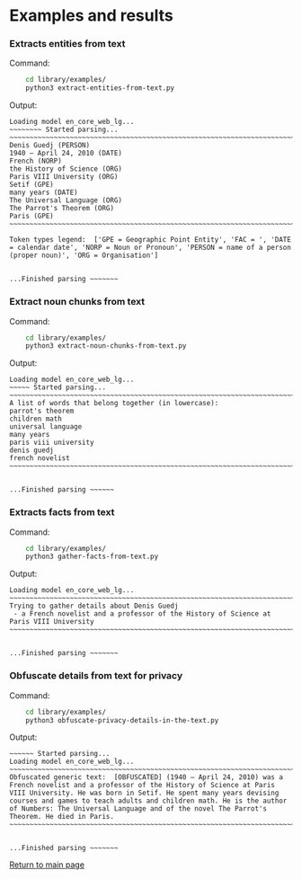 # Examples and results

### Extracts entities from text

Command:

```bash 
    cd library/examples/
    python3 extract-entities-from-text.py
```

Output:
```
Loading model en_core_web_lg...
~~~~~~~~ Started parsing...
~~~~~~~~~~~~~~~~~~~~~~~~~~~~~~~~~~~~~~~~~~~~~~~~~~~~~~~~~~~~~~~~~~~~~~~~~~~~~~~~
Denis Guedj (PERSON)
1940 – April 24, 2010 (DATE)
French (NORP)
the History of Science (ORG)
Paris VIII University (ORG)
Setif (GPE)
many years (DATE)
The Universal Language (ORG)
The Parrot's Theorem (ORG)
Paris (GPE)
~~~~~~~~~~~~~~~~~~~~~~~~~~~~~~~~~~~~~~~~~~~~~~~~~~~~~~~~~~~~~~~~~~~~~~~~~~~~~~~~

Token types legend:  ['GPE = Geographic Point Entity', 'FAC = ', 'DATE = calendar date', 'NORP = Noun or Pronoun', 'PERSON = name of a person (proper noun)', 'ORG = Organisation']


...Finished parsing ~~~~~~~
```


### Extract noun chunks from text

Command:

```bash 
    cd library/examples/
    python3 extract-noun-chunks-from-text.py
```

Output:
```
Loading model en_core_web_lg...
~~~~~ Started parsing...
~~~~~~~~~~~~~~~~~~~~~~~~~~~~~~~~~~~~~~~~~~~~~~~~~~~~~~~~~~~~~~~~~~~~~~~~~~~~~~~~
A list of words that belong together (in lowercase):
parrot's theorem
children math
universal language
many years
paris viii university
denis guedj
french novelist
~~~~~~~~~~~~~~~~~~~~~~~~~~~~~~~~~~~~~~~~~~~~~~~~~~~~~~~~~~~~~~~~~~~~~~~~~~~~~~~~


...Finished parsing ~~~~~~
```

### Extracts facts from text

Command:

```bash 
    cd library/examples/
    python3 gather-facts-from-text.py
```

Output:
```
Loading model en_core_web_lg...
~~~~~~~~~~~~~~~~~~~~~~~~~~~~~~~~~~~~~~~~~~~~~~~~~~~~~~~~~~~~~~~~~~~~~~~~~~~~~~~~
Trying to gather details about Denis Guedj
 - a French novelist and a professor of the History of Science at Paris VIII University
~~~~~~~~~~~~~~~~~~~~~~~~~~~~~~~~~~~~~~~~~~~~~~~~~~~~~~~~~~~~~~~~~~~~~~~~~~~~~~~~


...Finished parsing ~~~~~~~
```

### Obfuscate details from text for privacy

Command:

```bash 
    cd library/examples/
    python3 obfuscate-privacy-details-in-the-text.py
```

Output:
```
~~~~~~ Started parsing...
Loading model en_core_web_lg...
~~~~~~~~~~~~~~~~~~~~~~~~~~~~~~~~~~~~~~~~~~~~~~~~~~~~~~~~~~~~~~~~~~~~~~~~~~~~~~~~
Obfuscated generic text:  [OBFUSCATED] (1940 – April 24, 2010) was a French novelist and a professor of the History of Science at Paris VIII University. He was born in Setif. He spent many years devising courses and games to teach adults and children math. He is the author of Numbers: The Universal Language and of the novel The Parrot's Theorem. He died in Paris.
~~~~~~~~~~~~~~~~~~~~~~~~~~~~~~~~~~~~~~~~~~~~~~~~~~~~~~~~~~~~~~~~~~~~~~~~~~~~~~~~


...Finished parsing ~~~~~~~
```

[Return to main page](../README.md)